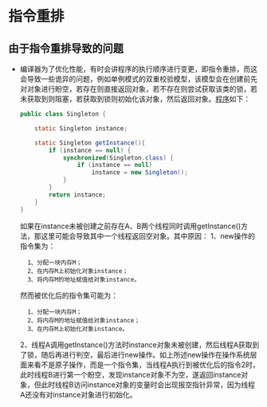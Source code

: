 # 指令重排
## 由于指令重排导致的问题
- 编译器为了优化性能，有时会讲程序的执行顺序进行变更，即指令重排，而这会导致一些诡异的问题，例如单例模式的双重校验模型，该模型会在创建前先对对象进行盼空，若存在则直接返回对象，若不存在则尝试获取该类的锁，若未获取到则阻塞，若获取到锁则初始化该对象，然后返回对象。[程序](../toy-code-for-java/src/main/java/concurrent/Singleton.java)如下：

    ```java
    public class Singleton {

        static Singleton instance;

        static Singleton getInstance(){
            if (instance == null) {
                synchronized(Singleton.class) {
                    if (instance == null)
                        instance = new Singleton();
                }
            }
            return instance;
        }
    }
    ```

    如果在instance未被创建之前存在A、B两个线程同时调用getInstance()方法，那这里可能会导致其中一个线程返回空对象。其中原因：
    1、new操作的指令集为：

        1、分配一块内存M；
        2、在内存M上初始化对象instance；
        3、将内存M的地址赋值给对象instance。

    然而被优化后的指令集可能为：

        1、分配一块内存M；
        2、将内存M的地址赋值给对象instance；
        3、在内存M上初始化对象instance。

    2、线程A调用getInstance()方法时instance对象未被创建，然后线程A获取到了锁，随后再进行判空，最后进行new操作。如上所述new操作在操作系统层面来看不是原子操作，而是一个指令集，当线程A执行到被优化后的指令2时，此时线程B进行第一个盼空，发现instance对象不为空，遂返回instance对象，但此时线程B访问instance对象的变量时会出现报空指针异常，因为线程A还没有对instance对象进行初始化。